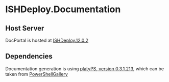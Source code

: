 ﻿ISHDeploy.Documentation
================================================

## Host Server
DocPortal is hosted at [ISHDeploy.12.0.2](http://kiev-green-bld.global.sdl.corp:8081/ISHDeploy.12.0.2/)


## Dependencies
Documentation generation is using [platyPS, version 0.3.1.213](https://blogs.msdn.microsoft.com/powershell/2016/02/05/platyps-write-external-help-files-in-markdown/), which can be taken from [PowerShellGallery](https://www.powershellgallery.com/)

